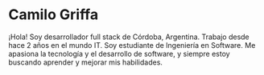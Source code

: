 # Camilo Griffa
¡Hola! Soy desarrollador full stack de Córdoba, Argentina. Trabajo desde hace 2 años en el mundo IT. Soy estudiante de Ingeniería en Software. Me apasiona la tecnología y el desarrollo de software, y siempre estoy buscando aprender y mejorar mis habilidades.